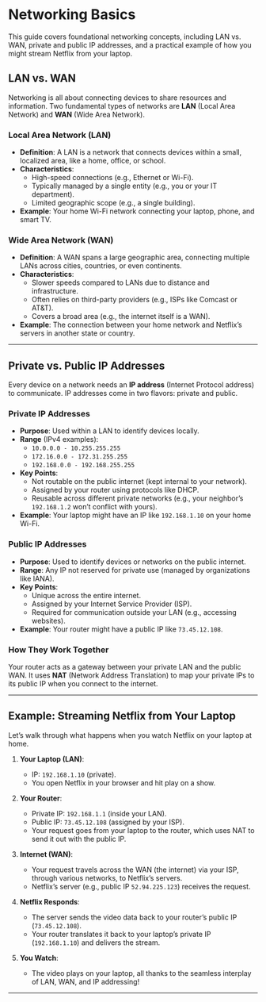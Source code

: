 # Networking Basics

This guide covers foundational networking concepts, including LAN vs. WAN, private and public IP addresses, and a practical example of how you might stream Netflix from your laptop.

## LAN vs. WAN

Networking is all about connecting devices to share resources and information. Two fundamental types of networks are **LAN** (Local Area Network) and **WAN** (Wide Area Network).

### Local Area Network (LAN)
- **Definition**: A LAN is a network that connects devices within a small, localized area, like a home, office, or school.
- **Characteristics**:
  - High-speed connections (e.g., Ethernet or Wi-Fi).
  - Typically managed by a single entity (e.g., you or your IT department).
  - Limited geographic scope (e.g., a single building).
- **Example**: Your home Wi-Fi network connecting your laptop, phone, and smart TV.

### Wide Area Network (WAN)
- **Definition**: A WAN spans a large geographic area, connecting multiple LANs across cities, countries, or even continents.
- **Characteristics**:
  - Slower speeds compared to LANs due to distance and infrastructure.
  - Often relies on third-party providers (e.g., ISPs like Comcast or AT&T).
  - Covers a broad area (e.g., the internet itself is a WAN).
- **Example**: The connection between your home network and Netflix’s servers in another state or country.

---

## Private vs. Public IP Addresses

Every device on a network needs an **IP address** (Internet Protocol address) to communicate. IP addresses come in two flavors: private and public.

### Private IP Addresses
- **Purpose**: Used within a LAN to identify devices locally.
- **Range** (IPv4 examples):
  - `10.0.0.0 - 10.255.255.255`
  - `172.16.0.0 - 172.31.255.255`
  - `192.168.0.0 - 192.168.255.255`
- **Key Points**:
  - Not routable on the public internet (kept internal to your network).
  - Assigned by your router using protocols like DHCP.
  - Reusable across different private networks (e.g., your neighbor’s `192.168.1.2` won’t conflict with yours).
- **Example**: Your laptop might have an IP like `192.168.1.10` on your home Wi-Fi.

### Public IP Addresses
- **Purpose**: Used to identify devices or networks on the public internet.
- **Range**: Any IP not reserved for private use (managed by organizations like IANA).
- **Key Points**:
  - Unique across the entire internet.
  - Assigned by your Internet Service Provider (ISP).
  - Required for communication outside your LAN (e.g., accessing websites).
- **Example**: Your router might have a public IP like `73.45.12.108`.

### How They Work Together
Your router acts as a gateway between your private LAN and the public WAN. It uses **NAT** (Network Address Translation) to map your private IPs to its public IP when you connect to the internet.

---

## Example: Streaming Netflix from Your Laptop

Let’s walk through what happens when you watch Netflix on your laptop at home.

1. **Your Laptop (LAN)**:
   - IP: `192.168.1.10` (private).
   - You open Netflix in your browser and hit play on a show.

2. **Your Router**:
   - Private IP: `192.168.1.1` (inside your LAN).
   - Public IP: `73.45.12.108` (assigned by your ISP).
   - Your request goes from your laptop to the router, which uses NAT to send it out with the public IP.

3. **Internet (WAN)**:
   - Your request travels across the WAN (the internet) via your ISP, through various networks, to Netflix’s servers.
   - Netflix’s server (e.g., public IP `52.94.225.123`) receives the request.

4. **Netflix Responds**:
   - The server sends the video data back to your router’s public IP (`73.45.12.108`).
   - Your router translates it back to your laptop’s private IP (`192.168.1.10`) and delivers the stream.

5. **You Watch**:
   - The video plays on your laptop, all thanks to the seamless interplay of LAN, WAN, and IP addressing!

---
